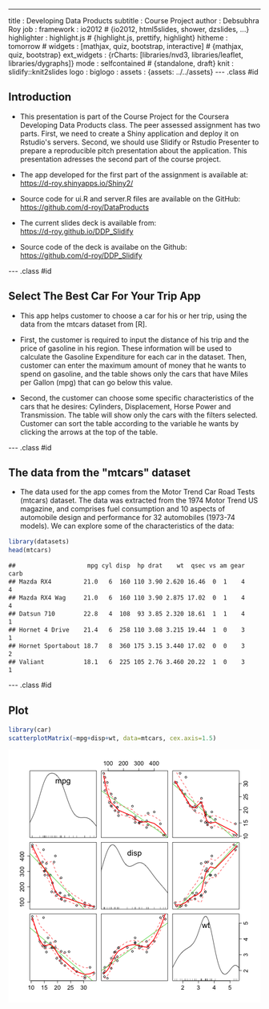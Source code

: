 ---
title       : Developing Data Products
subtitle    : Course Project
author      : Debsubhra Roy
job         : 
framework   : io2012        # {io2012, html5slides, shower, dzslides, ...}
highlighter : highlight.js  # {highlight.js, prettify, highlight}
hitheme     : tomorrow      # 
widgets     : [mathjax, quiz, bootstrap, interactive] # {mathjax, quiz, bootstrap}
ext_widgets : {rCharts: [libraries/nvd3, libraries/leaflet, libraries/dygraphs]}
mode        : selfcontained # {standalone, draft}
knit        : slidify::knit2slides
logo        : 
biglogo     : 
assets      : {assets: ../../assets}
--- .class #id

<style type="text/css">
body {background:grey transparent;
}
</style>

## Introduction

- This presentation is part of the Course Project for the Coursera Developing Data Products class. The peer assessed assignment has two parts. First, we need to create a Shiny application and deploy it on Rstudio's servers. Second, we should use Slidify or Rstudio Presenter to prepare a reproducible pitch presentation about the application. This presentation adresses the second part of the course project. 

- The app developed for the first part of the assignment is available at:<br> https://d-roy.shinyapps.io/Shiny2/ <br>
- Source code for ui.R and server.R files are available on the GitHub:<br> https://github.com/d-roy/DataProducts
- The current slides deck is available from:<br> https://d-roy.github.io/DDP_Slidify
- Source code of the deck is availabe on the Github:<br> https://github.com/d-roy/DDP_Slidify


--- .class #id

## Select The Best Car For Your Trip App

- This app helps customer to choose a car for his or her trip, using the data from the mtcars dataset from [R].

- First, the customer is required to input the distance of his trip and the price of gasoline in his region. These information will be used to calculate the Gasoline Expenditure for each car in the dataset. Then, customer can enter the maximum amount of money that he  wants to spend on gasoline, and the table shows only the cars that have Miles per Gallon (mpg) that can go below this value.

- Second, the customer can choose some specific characteristics of the cars that he desires: Cylinders, Displacement, Horse Power and Transmission. The table will show only the cars with the filters selected. Customer can sort the table according to the variable he wants by clicking the arrows at the top of the table.

--- .class #id

## The data from the "mtcars" dataset

- The data used for the app comes from the Motor Trend Car Road Tests (mtcars) dataset. The data was extracted from the 1974 Motor Trend US magazine, and comprises fuel consumption and 10 aspects of automobile design and performance for 32 automobiles (1973-74 models). We can explore some of the characteristics of the data:


```r
library(datasets)
head(mtcars)
```

```
##                    mpg cyl disp  hp drat    wt  qsec vs am gear carb
## Mazda RX4         21.0   6  160 110 3.90 2.620 16.46  0  1    4    4
## Mazda RX4 Wag     21.0   6  160 110 3.90 2.875 17.02  0  1    4    4
## Datsun 710        22.8   4  108  93 3.85 2.320 18.61  1  1    4    1
## Hornet 4 Drive    21.4   6  258 110 3.08 3.215 19.44  1  0    3    1
## Hornet Sportabout 18.7   8  360 175 3.15 3.440 17.02  0  0    3    2
## Valiant           18.1   6  225 105 2.76 3.460 20.22  1  0    3    1
```

--- .class #id

## Plot


```r
library(car)
scatterplotMatrix(~mpg+disp+wt, data=mtcars, cex.axis=1.5)
```

![plot of chunk unnamed-chunk-2](assets/fig/unnamed-chunk-2-1.png)
